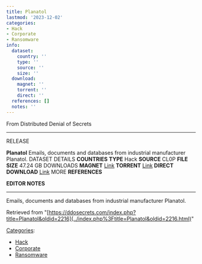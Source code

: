 ```yaml
---
title: Planatol
lastmod: '2023-12-02'
categories:
- Hack
- Corporate
- Ransomware
info:
  dataset:
    country: ''
    type: ''
    source: ''
    size: ''
  download:
    magnet: ''
    torrent: ''
    direct: ''
  references: []
  notes: ''
---
```




From Distributed Denial of Secrets

---
RELEASE

**Planatol**
Emails, documents and databases from industrial manufacturer Planatol.
DATASET DETAILS
**COUNTRIES**
**TYPE** Hack
**SOURCE** CL0P
**FILE SIZE** 47.24 GB
DOWNLOADS
**MAGNET** [Link](magnet:?xt=urn:btih:2780fc203cd0eaad96601f5460c0fa0bbed2cd20&dn=Planatol&tr=udp://tracker.coppersurfer.tk:6969&tr=udp://9.rarbg.to:2920&tr=udp://tracker.opentrackr.org:1337&tr=udp://tracker.leechers-paradise.org:6969&tr=udp://exodus.desync.com:6969)
**TORRENT** [Link](../images/a/a6/Planatol.torrent)
**DIRECT DOWNLOAD** [Link](https://data.ddosecrets.com/Planatol/)
MORE
**REFERENCES**

**EDITOR NOTES**

---

Emails, documents and databases from industrial manufacturer Planatol.

Retrieved from
"[https://ddosecrets.com/index.php?title=Planatol&oldid=2216](../index.php%3Ftitle=Planatol&oldid=2216.html)"

[Categories](./Special:Categories.html "Special:Categories"):

- [Hack](./Category:Hack.html "Category:Hack")
- [Corporate](./Category:Corporate.html "Category:Corporate")
- [Ransomware](./Category:Ransomware.html "Category:Ransomware")
